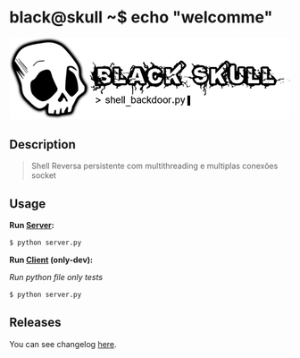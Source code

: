 # black@skull ~$ echo "welcomme"

![BlackSkull](https://github.com/BackFront/black_skull/blob/master/blackskull.png)

## Description

> Shell Reversa persistente com multithreading e multiplas conexões socket

## Usage

**Run [Server]:**
```sh
$ python server.py
```

**Run [Client] (only-dev):**

_Run python file only tests_

```sh
$ python server.py
```

## Releases

You can see changelog [here](https://github.com/BackFront/black_skull/blob/master/docs/releases.md).

[Server]: <https://github.com/BackFront/black_skull/blob/master/server.py>
[Client]: <https://github.com/BackFront/black_skull/blob/master/server.py>
